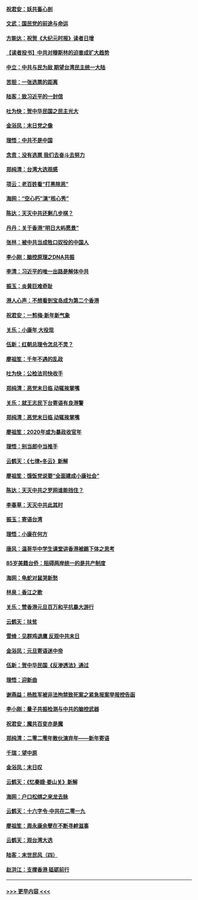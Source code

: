 #### [祝君安：妖共畜心剖](../pages/nsc993/n11794273.md?t=01151944) 
#### [文武：国民党的前途与命运](../pages/nsc993/n11794198.md?t=01151944) 
#### [方能达：祝贺《大纪元时报》读者日增](../pages/nsc993/n11793807.md?t=01151944) 
#### [【读者投书】中共对穆斯林的迫害成扩大趋势](../pages/nsc993/n11791371.md?t=01151944) 
#### [中立：中共与民为敌 期望台湾民主统一大陆](../pages/nsc993/n11790392.md?t=01151944) 
#### [苦胆：一张选票的距离](../pages/nsc993/n11788914.md?t=01151944) 
#### [陆客：致习近平的一封信](../pages/nsc993/n11788867.md?t=01151944) 
#### [吐为快：贺中华民国之民主光大](../pages/nsc993/n11788618.md?t=01151944) 
#### [金浴凤：末日党之像](../pages/nsc993/n11787475.md?t=01151944) 
#### [理悟：中共不是中国](../pages/nsc993/n11787463.md?t=01151944) 
#### [念贲：没有选票  我们去奋斗去努力](../pages/nsc993/n11787398.md?t=01151944) 
#### [郑纯清：台湾大选观感](../pages/nsc993/n11786210.md?t=01151944) 
#### [项云：老百姓看“打黑除恶”](../pages/nsc993/n11785398.md?t=01151944) 
#### [海网：“空心朽”演“核心秀”](../pages/nsc993/n11783874.md?t=01151944) 
#### [陈达：天灭中共还剩几步棋？](../pages/nsc993/n11783719.md?t=01151944) 
#### [丹丹：关于香港“明日大屿愿景”](../pages/nsc993/n11783273.md?t=01151944) 
#### [张林：被中共当成牲口奴役的中国人](../pages/nsc993/n11782397.md?t=01151944) 
#### [李小刚：脑控原理之DNA共振](../pages/nsc993/n11780962.md?t=01151944) 
#### [李清：习近平的唯一出路是解体中共](../pages/nsc993/n11780866.md?t=01151944) 
#### [振玉：炎黄巨难奇耻](../pages/nsc993/n11779632.md?t=01151944) 
#### [港人心声：不想看到宝岛成为第二个香港](../pages/nsc993/n11778817.md?t=01151944) 
#### [祝君安：一剪梅‧新年新气象](../pages/nsc993/n11776340.md?t=01151944) 
#### [关乐：小康年 大役现](../pages/nsc993/n11774213.md?t=01151944) 
#### [伍新：红朝总理令怎总不灵？](../pages/nsc993/n11770813.md?t=01151944) 
#### [廖祖笙：千年不遇的乱政](../pages/nsc993/n11770373.md?t=01151944) 
#### [吐为快：公检法司快收手](../pages/nsc993/n11770359.md?t=01151944) 
#### [郑纯清：恶党末日临 动辄挨掌嘴](../pages/nsc993/n11769912.md?t=01151944) 
#### [关乐：就王志民下台寄语有良港警](../pages/nsc993/n11769903.md?t=01151944) 
#### [郑纯清：恶党末日临 动辄挨掌嘴](../pages/nsc993/n11769356.md?t=01151944) 
#### [廖祖笙：2020年或为暴政收官年](../pages/nsc993/n11768216.md?t=01151944) 
#### [理悟：别当郎中当推手](../pages/nsc993/n11768243.md?t=01151944) 
#### [云鹤天：《七律▪冬云》新解](../pages/nsc993/n11768204.md?t=01151944) 
#### [廖祖笙：饿饭党说要“全面建成小康社会”](../pages/nsc993/n11767482.md?t=01151944) 
#### [陈达：天灭中共之罗网谁能挡住？](../pages/nsc993/n11767465.md?t=01151944) 
#### [李春草：天灭中共此其时](../pages/nsc993/n11767452.md?t=01151944) 
#### [振玉：寄语台湾](../pages/nsc993/n11767432.md?t=01151944) 
#### [理悟：小康在何方](../pages/nsc993/n11767394.md?t=01151944) 
#### [唐风：温哥华中学生课堂讲香港被踢下体之思考](../pages/nsc993/n11766848.md?t=01151944) 
#### [85岁美籍台侨：阻碍两岸统一的是共产制度](../pages/nsc993/n11765043.md?t=01151944) 
#### [海网：龟蛇对鼠哭新愁](../pages/nsc993/n11764895.md?t=01151944) 
#### [林泉：香江之歌](../pages/nsc993/n11764415.md?t=01151944) 
#### [关乐：赞香港元旦百万和平抗暴大游行](../pages/nsc993/n11764382.md?t=01151944) 
#### [云鹤天：扶贫](../pages/nsc993/n11764245.md?t=01151944) 
#### [雪绮：见群鸡退鹰  反观中共末日](../pages/nsc993/n11762112.md?t=01151944) 
#### [金浴凤：元旦寄语迷中帝](../pages/nsc993/n11761788.md?t=01151944) 
#### [伍新：贺中华民国《反渗透法》通过](../pages/nsc993/n11761994.md?t=01151944) 
#### [理悟：迎新曲](../pages/nsc993/n11761152.md?t=01151944) 
#### [谢燕益：杨胜军被非法拘禁致死案之紧急报案举报控告函](../pages/nsc993/n11756134.md?t=01151944) 
#### [李小刚：量子共振检测与中共的脑控武器](../pages/nsc993/n11754518.md?t=01151944) 
#### [祝君安：魔共百变亦是魔](../pages/nsc993/n11754469.md?t=01151944) 
#### [郑纯清：二零二零年散伙演弃年——新年寄语](../pages/nsc993/n11754195.md?t=01151944) 
#### [千瑞：望中原](../pages/nsc993/n11754159.md?t=01151944) 
#### [金浴凤：末日叹](../pages/nsc993/n11752359.md?t=01151944) 
#### [云鹤天：《忆秦娥‧娄山关》新解](../pages/nsc993/n11752348.md?t=01151944) 
#### [海网：户口松绑之来龙去脉](../pages/nsc993/n11752328.md?t=01151944) 
#### [云鹤天：十六字令‧中共在二零一九](../pages/nsc993/n11752305.md?t=01151944) 
#### [廖祖笙：周永康余孽在不断寻衅滋事](../pages/nsc993/n11751013.md?t=01151944) 
#### [云鹤天：观台湾大选](../pages/nsc993/n11751007.md?t=01151944) 
#### [陆客：末世民风（四）](../pages/nsc993/n11749203.md?t=01151944) 
#### [赵洪江：支撑香港 砥砺前行](../pages/nsc993/n11748482.md?t=01151944) 

----
#### [ >>> 更早内容 <<< ](../indexes/nsc993-earlier.md)
